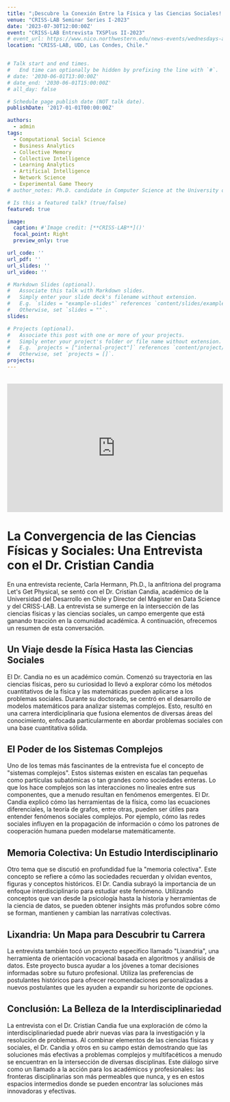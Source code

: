 ```yaml
---
title: "¡Descubre la Conexión Entre la Física y las Ciencias Sociales! [Entrevista Virtual]"
venue: "CRISS-LAB Seminar Series I-2023"
date: '2023-07-30T12:00:00Z'
event: "CRISS-LAB Entrevista TXSPlus II-2023"
# event_url: https://www.nico.northwestern.edu/news-events/wednesdays-at-nico/speakers-2021.html
location: "CRISS-LAB, UDD, Las Condes, Chile."


# Talk start and end times.
#   End time can optionally be hidden by prefixing the line with `#`.
# date: '2030-06-01T13:00:00Z'
# date_end: '2030-06-01T15:00:00Z'
# all_day: false

# Schedule page publish date (NOT talk date).
publishDate: '2017-01-01T00:00:00Z'

authors: 
  - admin
tags: 
  - Computational Social Science
  - Business Analytics
  - Collective Memory
  - Collective Intelligence
  - Learning Analytics
  - Artificial Intelligence
  - Network Science
  - Experimental Game Theory
# author_notes: Ph.D. candidate in Computer Science at the University of Toulouse.

# Is this a featured talk? (true/false)
featured: true

image:
  caption: #'Image credit: [**CRISS-LAB**]()'
  focal_point: Right
  preview_only: true

url_code: ''
url_pdf: ''
url_slides: ''
url_video: ''

# Markdown Slides (optional).
#   Associate this talk with Markdown slides.
#   Simply enter your slide deck's filename without extension.
#   E.g. `slides = "example-slides"` references `content/slides/example-slides.md`.
#   Otherwise, set `slides = ""`.
slides:

# Projects (optional).
#   Associate this post with one or more of your projects.
#   Simply enter your project's folder or file name without extension.
#   E.g. `projects = ["internal-project"]` references `content/project/deep-learning/index.md`.
#   Otherwise, set `projects = []`.
projects:
---
```




<br>

<div>
<iframe margin= "center" width="100%" height="300vh" src="https://www.youtube.com/embed/XQRRoYErGkE" title="🔥 ¡Descubre la Conexión Entre Física y las Ciencias Sociales! 🔥" frameborder="0" allow="accelerometer; autoplay; clipboard-write; encrypted-media; gyroscope; picture-in-picture; web-share" allowfullscreen></iframe>
</div>


<div>

<p align="justify"> 

# La Convergencia de las Ciencias Físicas y Sociales: Una Entrevista con el Dr. Cristian Candia

En una entrevista reciente, Carla Hermann, Ph.D., la anfitriona del programa Let's Get Physical, se sentó con el Dr. Cristian Candia, académico de la Universidad del Desarrollo en Chile y Director del Magister en Data Science y del CRISS-LAB. La entrevista se sumerge en la intersección de las ciencias físicas y las ciencias sociales, un campo emergente que está ganando tracción en la comunidad académica. A continuación, ofrecemos un resumen de esta conversación.

## Un Viaje desde la Física Hasta las Ciencias Sociales

El Dr. Candia no es un académico común. Comenzó su trayectoria en las ciencias físicas, pero su curiosidad lo llevó a explorar cómo los métodos cuantitativos de la física y las matemáticas pueden aplicarse a los problemas sociales. Durante su doctorado, se centró en el desarrollo de modelos matemáticos para analizar sistemas complejos. Esto, resultó en una carrera interdiciplinaria que fusiona elementos de diversas áreas del conocimiento, enfocada particularmente en abordar problemas sociales con una base cuantitativa sólida.

## El Poder de los Sistemas Complejos

Uno de los temas más fascinantes de la entrevista fue el concepto de "sistemas complejos". Estos sistemas existen en escalas tan pequeñas como partículas subatómicas o tan grandes como sociedades enteras. Lo que los hace complejos son las interacciones no lineales entre sus componentes, que a menudo resultan en fenómenos emergentes. El Dr. Candia explicó cómo las herramientas de la física, como las ecuaciones diferenciales, la teoría de grafos, entre otras, pueden ser útiles para entender fenómenos sociales complejos. Por ejemplo, cómo las redes sociales influyen en la propagación de información o cómo los patrones de cooperación humana pueden modelarse matemáticamente.

## Memoria Colectiva: Un Estudio Interdisciplinario

Otro tema que se discutió en profundidad fue la "memoria colectiva". Este concepto se refiere a cómo las sociedades recuerdan y olvidan eventos, figuras y conceptos históricos. El Dr. Candia subrayó la importancia de un enfoque interdisciplinario para estudiar este fenómeno. Utilizando conceptos que van desde la psicología hasta la historia y herramientas de la ciencia de datos, se pueden obtener insights más profundos sobre cómo se forman, mantienen y cambian las narrativas colectivas.

## Lixandria: Un Mapa para Descubrir tu Carrera

La entrevista también tocó un proyecto específico llamado "Lixandria", una herramienta de orientación vocacional basada en algoritmos y análisis de datos. Este proyecto busca ayudar a los jóvenes a tomar decisiones informadas sobre su futuro profesional. Utiliza las preferencias de postulantes históricos para ofrecer recomendaciones personalizadas a nuevos postulantes que les ayuden a expandir su horizonte de opciones.

## Conclusión: La Belleza de la Interdisciplinariedad

La entrevista con el Dr. Cristian Candia fue una exploración de cómo la interdisciplinariedad puede abrir nuevas vías para la investigación y la resolución de problemas. Al combinar elementos de las ciencias físicas y sociales, el Dr. Candia y otros en su campo están demostrando que las soluciones más efectivas a problemas complejos y multifacéticos a menudo se encuentran en la intersección de diversas disciplinas. Este diálogo sirve como un llamado a la acción para los académicos y profesionales: las fronteras disciplinarias son más permeables que nunca, y es en estos espacios intermedios donde se pueden encontrar las soluciones más innovadoras y efectivas.

</p>
<br>


</div>